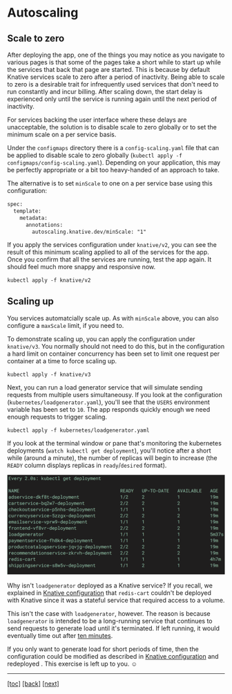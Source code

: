 # Autoscaling

## Scale to zero

After deploying the app, one of the things you may notice as you navigate to various pages is that some of the pages take a short while to start up while the services that back that page are started. This is because by default Knative services scale to zero after a period of inactivity. Being able to scale to zero is a desirable trait for infrequently used services that don't need to run constantly and incur billing. After scaling down, the start delay is experienced only until the service is running again until the next period of inactivity.

For services backing the user interface where these delays are unacceptable, the solution is to disable scale to zero globally or to set the minimum scale on a per service basis.

Under the `configmaps` directory there is a `config-scaling.yaml` file that can be applied to disable scale to zero globally (`kubectl apply -f configmaps/config-scaling.yaml`). Depending on your application, this may be perfectly appropriate or a bit too heavy-handed of an approach to take.

The alternative is to set `minScale` to one on a per service base using this configuration:

```
spec:
  template:
    metadata:
      annotations:
        autoscaling.knative.dev/minScale: "1"
```

If you apply the services configuration under `knative/v2`, you can see the result of this minimum scaling applied to all of the services for the app. Once you confirm that all the services are running, test the app again. It should feel much more snappy and responsive now.

```
kubectl apply -f knative/v2
```

## Scaling up

You services automatcially scale up. As with `minScale` above, you can also configure a `maxScale` limit, if you need to.
 
To demonstrate scaling up, you can apply the configuration under `knative/v3`. You normally should not need to do this, but in the configuration a hard limit on container concurrency has been set to limit one request per container at a time to force scaling up.
  
```
kubectl apply -f knative/v3
```

Next, you can run a load generator service that will simulate sending requests from multiple users simultaneousy. If you look at the configuration (`kubernetes/loadgenerator.yaml`), you'll see that the `USERS` environment variable has been set to `10`. The app responds quickly enough we need enough requests to trigger scaling.
    
```
kubectl apply -f kubernetes/loadgenerator.yaml
```

If you look at the terminal window or pane that's monitoring the kubernetes deployments (`watch kubectl get deployment`), you'll notice after a short while (around a minute), the number of replicas will begin to increase (the `READY` column displays replicas in `ready`/`desired` format).
   
![autoscaling replicas](assets/autoscaling-replicas.png)

Why isn't `loadgenerator` deployed as a Knative service? If you recall, we explained in [Knative configuration] that `redis-cart` couldn't be deployed with Knative since it was a stateful service that required access to a volume.

This isn't the case with `loadgenerator`, however. The reason is because `loadgenerator` is intended to be a long-running service that continues to send requests to generate load until it's terminated. If left running, it would eventually time out after [ten minutes].
      
If you only want to generate load for short periods of time, then the configuration could be modified as described in [Knative configuration] and redeployed . This exercise is left up to you. ☺️

[Knative configuration]: 03-knative-configuration.md
[ten minutes]: https://github.com/knative/serving/blob/master/pkg/apis/config/defaults.go#L46

---
[[toc]](README.md) [[back]](04a-using-redis-enterprise.md) [[next]](06-cleanup.md)

